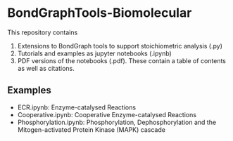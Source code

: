 # BondGraphTools-Biomolecular
This repository contains
1. Extensions to BondGraph tools to support stoichiometric analysis (.py)
2. Tutorials and examples as jupyter notebooks (.ipynb)
3. PDF versions of the notebooks (.pdf). These contain a table of contents as well as citations.

## Examples
- ECR.ipynb: Enzyme-catalysed Reactions
- Cooperative.ipynb: Cooperative Enzyme-catalysed Reactions
- Phosphorylation.ipynb: Phosphorylation, Dephosphorylation and the Mitogen-activated Protein Kinase (MAPK) cascade
